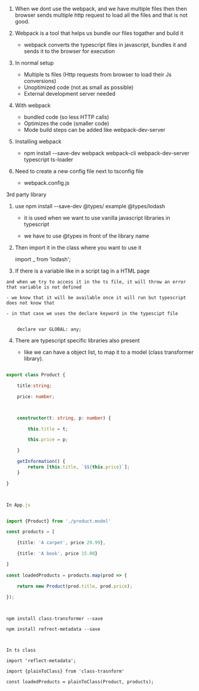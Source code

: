 1. When we dont use the webpack, and we have multiple files then then browser sends multiple http request to load all the files and that is not good.

2. Webpack is a tool that helps us bundle our files togather and build it
   - webpack converts the typescript files in javascript, bundles it and sends it to the browser for execution

3. In normal setup
   - Multiple ts files (Http requests from browser to load their Js conversions)
   - Unoptimized code (not as small as possible)
   - External development server needed

4. With webpack
   - bundled code (so less HTTP calls)
   - Optimizes the code (smaller code)
   - Mode build steps can be added like webpack-dev-server

5. Installing webpack
   - npm install --save-dev webpack webpack-cli webpack-dev-server typescript ts-loader

6. Need to create a new config file next to tsconfig file
   - webpack.config.js



3rd party library

1. use npm install --save-dev @types/<library-name> example @types/lodash

   - it is used when we want to use vanilla javascript libraries in typescript

   - we have to use @types in front of the library name

2. Then import it in the class where you want to use it

   import \_ from 'lodash';

3. If there is a variable like in a script tag in a HTML page

<script>

    var GLOBAL = "global value"

</script>

    and when we try to access it in the ts file, it will throw an error that variable is not defined

    - we know that it will be available once it will run but typescript does not know that

    - in that case we uses the declare keyword in the typescipt file

```

    declare var GLOBAL: any;

```

4. There are typescript specific libraries also present

   - like we can have a object list, to map it to a model (class transformer library).

```product.model.ts

export class Product {

    title:string;

    price: number;



    constructor(t: string, p: number) {

        this.title = t;

        this.price = p;

    }

    getInformation() {
        return [this.title, `$${this.price}`];
    }

}



In App.js


import {Product} from './product.model'

const products = [

    {title: 'A carpet', price 29.99},

    {title: 'A book', price 15.00}

]

const loadedProducts = products.map(prod => {

    return new Product(prod.title, prod.price);

});



```

```

npm install class-transformer --save

npm install refrect-metadata --save



In ts class

import 'reflect-metadata';

import {plainToClass} from 'class-trasnform'

const loadedProducts = plainToClass(Product, products);

```
